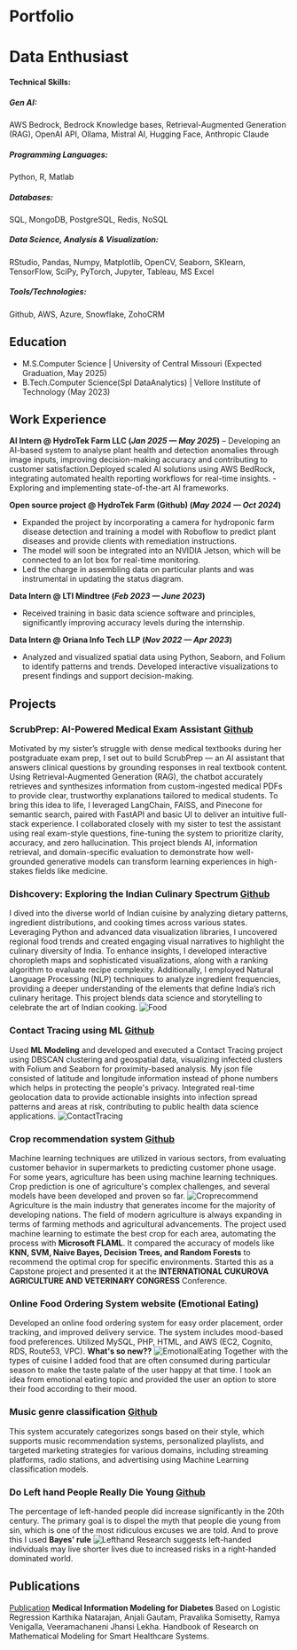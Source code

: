 # Portfolio
# Data Enthusiast
#### Technical Skills:
##### Gen AI:
AWS Bedrock, Bedrock Knowledge bases, Retrieval-Augmented Generation (RAG), OpenAI API, Ollama, Mistral AI, Hugging Face, Anthropic Claude
##### Programming Languages: 
Python, R, Matlab
##### Databases: 
SQL, MongoDB, PostgreSQL, Redis, NoSQL
##### Data Science, Analysis & Visualization: 
RStudio, Pandas, Numpy, Matplotlib, OpenCV, Seaborn, SKlearn, TensorFlow, SciPy, PyTorch, Jupyter, Tableau, MS Excel
##### Tools/Technologies: 
Github, AWS, Azure, Snowflake, ZohoCRM

## Education
- M.S.Computer Science | University of Central Missouri (Expected Graduation, May 2025)								       			 			        		
- B.Tech.Computer Science(Spl DataAnalytics) | Vellore Institute of Technology (May 2023)


## Work Experience
**AI Intern @ HydroTek Farm LLC (_Jan 2025 — May 2025_)**
–	Developing an AI-based system to analyse plant health and detection anomalies through image inputs, improving decision-making accuracy and contributing to customer satisfaction.Deployed scaled AI solutions using AWS BedRock, integrating automated health reporting workflows for real-time insights.
-Exploring and implementing state-of-the-art AI frameworks.

**Open source project @ HydroTek Farm (Github) (_May 2024 — Oct 2024_)**
- Expanded the project by incorporating a camera for hydroponic farm disease detection and training a model with Roboflow to predict plant diseases and provide clients with remediation instructions.
- The model will soon be integrated into an NVIDIA Jetson, which will be connected to an Iot box for real-time monitoring.
- Led the charge in assembling data on particular plants and was instrumental in updating the status diagram.

**Data Intern @ LTI Mindtree (_Feb 2023 — June 2023_)**
- Received training in basic data science software and principles, significantly improving accuracy levels during the internship.

**Data Intern @ Oriana Info Tech LLP (_Nov 2022 — Apr 2023_)**
- Analyzed and visualized spatial data using Python, Seaborn, and Folium to identify patterns and trends. Developed interactive visualizations to present findings and support decision-making.

## Projects
### ScrubPrep: AI-Powered Medical Exam Assistant [Github](https://github.com/Pravali2002/ScrubPrep)
Motivated by my sister’s struggle with dense medical textbooks during her postgraduate exam prep, I set out to build ScrubPrep — an AI assistant that answers clinical questions by grounding responses in real textbook content. Using Retrieval-Augmented Generation (RAG), the chatbot accurately retrieves and synthesizes information from custom-ingested medical PDFs to provide clear, trustworthy explanations tailored to medical students.
To bring this idea to life, I leveraged LangChain, FAISS, and Pinecone for semantic search, paired with FastAPI and basic UI to deliver an intuitive full-stack experience. I collaborated closely with my sister to test the assistant using real exam-style questions, fine-tuning the system to prioritize clarity, accuracy, and zero hallucination.
This project blends AI, information retrieval, and domain-specific evaluation to demonstrate how well-grounded generative models can transform learning experiences in high-stakes fields like medicine.

### Dishcovery: Exploring the Indian Culinary Spectrum [Github](https://github.com/Pravali2002/Dishcovery)
I dived into the diverse world of Indian cuisine by analyzing dietary patterns, ingredient distributions, and cooking times across various states. Leveraging Python and advanced data visualization libraries, I uncovered regional food trends and created engaging visual narratives to highlight the culinary diversity of India. To enhance insights, I developed interactive choropleth maps and sophisticated visualizations, along with a ranking algorithm to evaluate recipe complexity. Additionally, I employed Natural Language Processing (NLP) techniques to analyze ingredient frequencies, providing a deeper understanding of the elements that define India’s rich culinary heritage. This project blends data science and storytelling to celebrate the art of Indian cooking.
![Food](assets/img/Food.jpg)

### Contact Tracing using ML [Github](https://github.com/Pravali2002/Contact-Tracing-Using-Machine-Learning)
Used **ML Modeling** and developed and executed a Contact Tracing project using DBSCAN clustering and geospatial data, visualizing infected clusters with Folium and Seaborn for proximity-based analysis. My json file consisted of latitude and longitude information instead of phone numbers which helps in protecting the people's privacy.
Integrated real-time geolocation data to provide actionable insights into infection spread patterns and areas at risk, contributing to public health data science applications.
![ContactTracing](/assets/img/contacttracing.jpeg)

### Crop recommendation system [Github](https://github.com/Pravali2002/The-Crop-Recommendation-System)
Machine learning techniques are utilized in various sectors, from evaluating customer behavior in supermarkets to predicting customer phone usage. 
For some years, agriculture has been using machine learning techniques. Crop prediction is one of agriculture's complex challenges, and several models have been developed and proven so far. 
![Croprecommend](/assets/img/croprecommendation.png)
Agriculture is the main industry that generates income for the majority of developing nations. The field of modern agriculture is always expanding in terms of farming methods and agricultural advancements.
The project used machine learning to estimate the best crop for each area, automating the process with **Microsoft FLAML**. It compared the accuracy of models like **KNN, SVM, Naive Bayes, Decision Trees, and Random Forests** to recommend the optimal crop for specific environments.
Started this as a Capstone project and presented it at the **INTERNATIONAL CUKUROVA AGRICULTURE AND VETERINARY CONGRESS** Conference.
### Online Food Ordering System website (Emotional Eating) 
Developed an online food ordering system for easy order placement, order tracking, and improved delivery service. The system includes mood-based food preferences. Utilized MySQL, PHP, HTML, and AWS (EC2, Cognito, RDS, Route53, VPC).
**What's so new??**
![EmotionalEating](/assets/img/EmotionalEatingBED.jpg)
Together with the types of cuisine I added food that are often consumed during particular season to make the taste palate of the user happy at that time. I took an idea from emotional eating topic and provided the user an option to store their food according to their mood.

### Music genre classification  [Github](https://github.com/Pravali2002/MusicGenreClassification)
This system accurately categorizes songs based on their style, which supports music recommendation systems, personalized playlists, and targeted marketing strategies for various domains, including streaming platforms, radio stations, and advertising using Machine Learning classification models.

### Do Left hand People Really Die Young [Github](https://github.com/Pravali2002/Do-left-hand-people-die-young-)
The percentage of left-handed people did increase significantly in the 20th century. The primary goal is to dispel the myth that people die young from sin, which is one of the most ridiculous excuses we are told. And to prove this I used **Bayes' rule** 
![Lefthand](/assets/img/left.jpg)
Research suggests left-handed individuals may live shorter lives due to increased risks in a right-handed dominated world. 

## Publications
[Publication](https://www.igi-global.com/chapter/medical-information-modeling-for-diabetes-based-on-logistic-regression/306170)
**Medical Information Modeling for Diabetes** Based on Logistic Regression Karthika Natarajan, Anjali Gautam, Pravalika Somisetty, Ramya Venigalla, Veeramachaneni Jhansi Lekha. Handbook of Research on Mathematical Modeling for Smart Healthcare Systems. 

